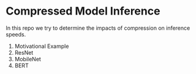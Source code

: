 # Compressed Model Inference
In this repo we try to determine the impacts of compression on inference speeds. 

1. Motivational Example
2. ResNet
3. MobileNet
4. BERT
